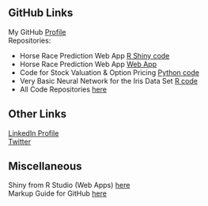 ## GitHub Links
My GitHub [Profile](https://github.com/ismccarthy)
<br>
Repositories:
  - Horse Race Prediction Web App [R Shiny code](https://github.com/ismccarthy/HorseRace_App)
  - Horse Race Prediction Web App [Web App](https://ianmccarthy.shinyapps.io/HorseRace/)
  - Code for Stock Valuation & Option Pricing [Python code](https://github.com/ismccarthy/StockValuation)
  - Very Basic Neural Network for the Iris Data Set [R code](https://github.com/ismccarthy/IrisNeuralNetwork)
  - All Code Repositories [here](https://github.com/ismccarthy)
  
## Other Links
[LinkedIn Profile](https://www.linkedin.com/in/ismccarthy/)
<br>
[Twitter](https://twitter.com/iansmccarthy)

## Miscellaneous
Shiny from R Studio (Web Apps) [here](https://shiny.rstudio.com/)
<br>
Markup Guide for GitHub [here](https://guides.github.com/features/mastering-markdown/)
